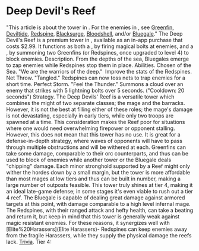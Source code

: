 # Deep Devil's Reef

"This article is about the tower in . For the enemies in , see [Greenfin](Greenfin), [Deviltide](Deviltide), [Redspine](Redspine), [Blacksurge](Blacksurge), [Bloodshell](Bloodshell), and/or [Bluegale](Bluegale)."
The Deep Devil's Reef is a premium tower in , available as an in-app purchase that costs $2.99. It functions as both a , by firing magical bolts at enemies, and a , by summoning two Greenfins (or Redspines, once upgraded to level 4) to block enemies.
Description.
From the depths of the sea, Bluegales emerge to zap enemies while Redspines stop them in place.
Abilities.
Chosen of the Sea.
 "We are the warriors of the deep." 
Improve the stats of the Redspines.
Net Throw.
 "Tangled."
Redspines can now toss nets to trap enemies for a short time.
Perfect Storm.
 "Feel the Thunder."
Summons a cloud over an enemy that strikes with 5 lightning bolts over 5 seconds. ("Cooldown: 20 seconds")
Strategy.
The Deep Devils' Reef is a versatile tower which combines the might of two separate classes; the mage and the barracks. However, it is not the best at filling either of these roles; the mage's damage is not devastating, especially in early tiers, while only two troops are spawned at a time. This consideration makes the Reef poor for situations where one would need overwhelming firepower or opponent stalling.
However, this does not mean that this tower has no use. It is great for a defense-in-depth strategy, where waves of opponents will have to pass through multiple obstructions and will be withered at each. Greenfins can take some damage, comparable to their orc counterparts, and thus can be used to block of enemies while another tower or the Bluegale deals "chipping" damage. Each minor stronghold supported by a Reef might only wither the hordes down by a small margin, but the tower is more affordable than most mages at low tiers and thus can be built in number, making a large number of outposts feasible.
This tower truly shines at tier 4, making it an ideal late-game defense; in some stages it's even viable to rush out a tier 4 reef. The Bluegale is capable of dealing great damage against armored targets at this point, with damage comparable to a high level infernal mage. The Redspines, with their ranged attack and hefty health, can take a beating and return it, but keep in mind that this tower is generally weak against magic resistant enemies. For these reasons, it synergizes well with [Elite%20Harassers](Elite Harassers)- Redspines can keep enemies away from the fragile Harassers, while they supply the physical damage the reefs lack.
[Trivia](Quotes).
Tier 4: